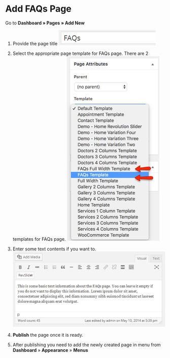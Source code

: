 # Add FAQs Page

Go to **Dashboard &raquo; Pages &raquo; Add New**

1. Provide the page title
![](images/pages/10.png)

2. Select the appropriate page template for FAQs page.
There are 2 templates for FAQs page.
![](images/pages/11.png)

3. Enter some text contents if you want to.
![](images/pages/12.png)

4. **Publish** the page once it is ready.

5. After publishing you need to add the newly created page in menu from **Dashboard** &raquo; **Appearance** &raquo; **Menus**
